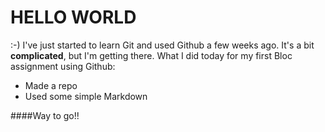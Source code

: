 # HELLO WORLD

:-)
I've just started to learn Git and used Github a few weeks ago. It's a bit **complicated**, but I'm getting there.
What I did today for my first Bloc assignment using Github:
* Made a repo
* Used some simple Markdown

####Way to go!!